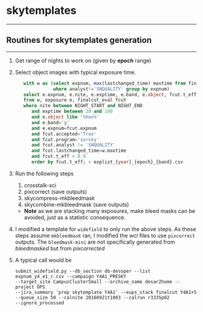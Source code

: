 # skytemplates

-----------------------------------------------------------------------------------------------------------------------

## Routines for skytemplates generation
-----------------------------------------------------------------------------------------------------------------------

1. Get range of nights to work on (given by **epoch** range)

1. Select object images with typical exposure time.
    ```SQL
       with w as (select expnum, max(lastchanged_time) maxtime from finalcut_eval 
                  where analyst!='SNQUALITY' group by expnum) 
       select e.expnum, e.nite, e.exptime, e.band, e.object, fcut.t_eff 
       from w, exposure e, finalcut_eval fcut 
       where nite between NIGHT_START and NIGHT_END 
          and exptime between 20 and 100 
          and e.object like '%hex%' 
          and e.band='g' 
          and e.expnum=fcut.expnum 
          and fcut.accepted='True' 
          and fcut.program='survey' 
          and fcut.analyst != 'SNQUALITY' 
          and fcut.lastchanged_time=w.maxtime 
          and fcut.t_eff > 0.9 
          order by fcut.t_eff; > explist_{year}_{epoch}_{band}.csv
   ```

1. Run the following steps
    1. crosstalk-sci
    1. pixcorrect (save outputs)
    1. skycompress-mkbleedmask
    1. skycombine-mkbleedmask (save outputs)
    * **Note** as we are stacking many exposures, make bleed masks can be avoided, just as a statistic consequence.

1. I modified a template for `widefield` to only run the above steps. As these steps assume `mkbleedmask` ran, I modified the *wcl* files to use `pixcorrect` outputs. The `bleedmask-mini` are not specifically generated from *bleedmasked* but from *pixcorrected*

1. A typical call would be
    ```
    submit_widefield.py --db_section db-desoper --list expnum_y4_e1_r.csv --campaign Y4A1_PRESKY 
    --target_site CampusClusterSmall --archive_name desar2home --project OPS 
    --jira_summary 'prep skytemplate Y4A1' --eups_stack finalcut Y4A1+5 
    --queue_size 50 --calnite 20160921t1003 --calrun r3335p02 
    --ignore_processed
```
